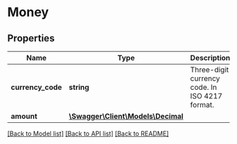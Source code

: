 # Money

## Properties

Name | Type | Description | Notes
------------ | ------------- | ------------- | -------------
**currency_code** | **string** | Three-digit currency code. In ISO 4217 format. |
**amount** | [**\Swagger\Client\Models\Decimal**](Decimal.md) |  |

[[Back to Model list]](../../README.md#documentation-for-models) [[Back to API list]](../../README.md#documentation-for-api-endpoints) [[Back to README]](../../README.md)

